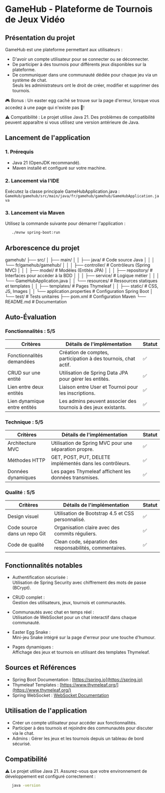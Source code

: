 # GameHub - Plateforme de Tournois de Jeux Vidéo

## Présentation du projet

GameHub est une plateforme permettant aux utilisateurs :  
- D'avoir un compte utilisateur pour se connecter ou se déconnecter.  
- De participer à des tournois pour différents jeux disponibles sur la plateforme.  
- De communiquer dans une communauté dédiée pour chaque jeu via un système de chat.  
Seuls les administrateurs ont le droit de créer, modifier et supprimer des tournois.

🎮 Bonus : Un easter egg caché se trouve sur la page d'erreur, lorsque vous accedez à une page qui n'existe pas 👀! 

⚠️ Compatibilité : Le projet utilise Java 21. Des problèmes de compatibilité peuvent apparaître si vous utilisez une version antérieure de Java.

## Lancement de l'application

### 1. Prérequis
- Java 21 (OpenJDK recommandé).  
- Maven installé et configuré sur votre machine.

### 2. Lancement via l'IDE
Exécutez la classe principale GameHubApplication.java :  
`GameHub/gamehub/src/main/java/fr/gamehub/gamehub/GameHubApplication.java`

### 3. Lancement via Maven
Utilisez la commande suivante pour démarrer l'application :  
  ```sh
     ./mvnw spring-boot:run
  ```

## Arborescence du projet

gamehub/ ├── src/ │ ├── main/ │ │ ├── java/ # Code source Java │ │ │ └── fr/gamehub/gamehub/ │ │ │ ├── controller/ # Contrôleurs (Spring MVC) │ │ │ ├── model/ # Modèles (Entités JPA) │ │ │ ├── repository/ # Interfaces pour accéder à la BDD │ │ │ ├── service/ # Logique métier │ │ │ └── GameHubApplication.java │ │ └── resources/ # Ressources statiques et templates │ │ ├── templates/ # Pages Thymeleaf │ │ ├── static/ # CSS, JS, Images │ │ └── application.properties # Configuration Spring Boot │ └── test/ # Tests unitaires ├── pom.xml # Configuration Maven └── README.md # Documentation


## Auto-Évaluation

### Fonctionnalités : 5/5

| Critères                 | Détails de l'implémentation                              | Statut |
|--------------------------|----------------------------------------------------------|--------|
| Fonctionnalités demandées| Création de comptes, participation à des tournois, chat actif. | ✅   |
| CRUD sur une entité      | Utilisation de Spring Data JPA pour gérer les entités.   | ✅     |
| Lien entre deux entités  | Liaison entre User et Tournoi pour les inscriptions.     | ✅     |
| Lien dynamique entre entités | Les admins peuvent associer des tournois à des jeux existants. | ✅ |

### Technique : 5/5

| Critères        | Détails de l'implémentation                                     | Statut |
|-----------------|-----------------------------------------------------------------|--------|
| Architecture MVC| Utilisation de Spring MVC pour une séparation propre.           | ✅     |
| Méthodes HTTP   | GET, POST, PUT, DELETE implémentés dans les contrôleurs.        | ✅     |
| Données dynamiques | Les pages Thymeleaf affichent les données transmises.        | ✅     |

### Qualité : 5/5

| Critères              | Détails de l'implémentation                       | Statut |
|-----------------------|---------------------------------------------------|--------|
| Design visuel         | Utilisation de Bootstrap 4.5 et CSS personnalisé. | ✅     |
| Code source dans un repo Git | Organisation claire avec des commits réguliers. | ✅  |
| Code de qualité       | Clean code, séparation des responsabilités, commentaires. | ✅ |

## Fonctionnalités notables

- Authentification sécurisée :  
  Utilisation de Spring Security avec chiffrement des mots de passe (BCrypt).

- CRUD complet :  
  Gestion des utilisateurs, jeux, tournois et communautés.

- Communautés avec chat en temps réel :  
  Utilisation de WebSocket pour un chat interactif dans chaque communauté.

- Easter Egg Snake :  
  Mini-jeu Snake intégré sur la page d'erreur pour une touche d'humour.

- Pages dynamiques :  
  Affichage des jeux et tournois en utilisant des templates Thymeleaf.

## Sources et Références

- Spring Boot Documentation : [https://spring.io](https://spring.io)  
- Thymeleaf Templates : [https://www.thymeleaf.org/](https://www.thymeleaf.org/)  
- Spring WebSocket : [WebSocket Documentation](https://docs.spring.io/spring-framework/docs/current/reference/html/web.html#websocket)

## Utilisation de l'application

- Créer un compte utilisateur pour accéder aux fonctionnalités.
- Participer à des tournois et rejoindre des communautés pour discuter via le chat.
- Admins : Gérer les jeux et les tournois depuis un tableau de bord sécurisé.

## Compatibilité

⚠️ Le projet utilise Java 21. Assurez-vous que votre environnement de développement est configuré correctement :

  ```sh
     java -version
  ```
